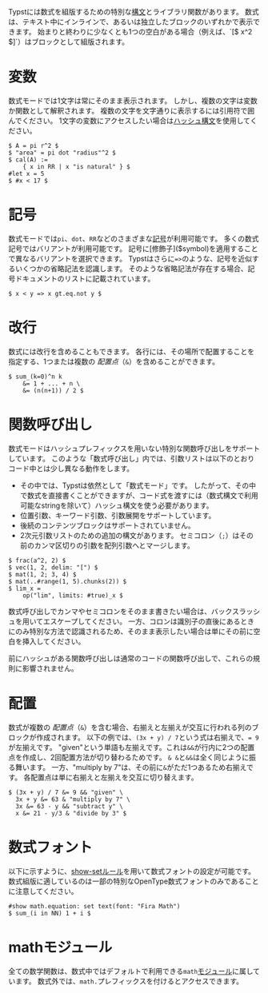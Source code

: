 Typstには数式を組版するための特別な[構文]($syntax/#math)とライブラリ関数があります。
数式は、テキスト中にインラインで、あるいは独立したブロックのいずれかで表示できます。
始まりと終わりに少なくとも1つの空白がある場合（例えば、`[$ x^2 $]`）はブロックとして組版されます。

# 変数
数式モードでは1文字は常にそのまま表示されます。
しかし、複数の文字は変数か関数として解釈されます。
複数の文字を文字通りに表示するには引用符で囲んでください。
1文字の変数にアクセスしたい場合は[ハッシュ構文]($scripting/#expressions)を使用してください。

```example
$ A = pi r^2 $
$ "area" = pi dot "radius"^2 $
$ cal(A) :=
    { x in RR | x "is natural" } $
#let x = 5
$ #x < 17 $
```

# 記号
数式モードでは`pi`、`dot`、`RR`などのさまざまな[記号]($category/symbols/sym)が利用可能です。
多くの数式記号ではバリアントが利用可能です。
記号に[修飾子]($symbol)を適用することで異なるバリアントを選択できます。
Typstはさらに`=>`のような、記号を近似するいくつかの省略記法を認識します。
そのような省略記法が存在する場合、記号ドキュメントのリストに記載されています。

```example
$ x < y => x gt.eq.not y $
```

# 改行
数式には改行を含めることもできます。
各行には、その場所で配置することを指定する、1つまたは複数の _配置点_（`&`）を含めることができます。

```example
$ sum_(k=0)^n k
    &= 1 + ... + n \
    &= (n(n+1)) / 2 $
```

# 関数呼び出し
数式モードはハッシュプレフィックスを用いない特別な関数呼び出しをサポートしています。
このような「数式呼び出し」内では、引数リストは以下のとおりコード中とは少し異なる動作をします。

- その中では、Typstは依然として「数式モード」です。
したがって、その中で数式を直接書くことができますが、コード式を渡すには（数式構文で利用可能なstringを除いて）ハッシュ構文を使う必要があります。
- 位置引数、キーワード引数、引数展開をサポートしています。
- 後続のコンテンツブロックはサポートされていません。
- 2次元引数リストのための追加の構文があります。
セミコロン（`;`）はその前のカンマ区切りの引数を配列引数へとマージします。

```example
$ frac(a^2, 2) $
$ vec(1, 2, delim: "[") $
$ mat(1, 2; 3, 4) $
$ mat(..#range(1, 5).chunks(2)) $
$ lim_x =
    op("lim", limits: #true)_x $
```

数式呼び出しでカンマやセミコロンをそのまま書きたい場合は、バックスラッシュを用いてエスケープしてください。
一方、コロンは識別子の直後にあるときにのみ特別な方法で認識されるため、そのまま表示したい場合は単にその前に空白を挿入してください。

前にハッシュがある関数呼び出しは通常のコードの関数呼び出しで、これらの規則に影響されません。

# 配置
数式が複数の _配置点_（`&`）を含む場合、右揃えと左揃えが交互に行われる列のブロックが作成されます。
以下の例では、`(3x + y) / 7`という式は右揃えで、`= 9`が左揃えです。
"given"という単語も左揃えです。これは`&&`が行内に2つの配置点を作成し、2回配置方法が切り替わるためです。
`& &`と`&&`は全く同じように振る舞います。
一方、"multiply by 7"は、その前に`&`がただ1つあるため右揃えです。
各配置点は単に右揃えと左揃えを交互に切り替えます。

```example
$ (3x + y) / 7 &= 9 && "given" \
  3x + y &= 63 & "multiply by 7" \
  3x &= 63 - y && "subtract y" \
  x &= 21 - y/3 & "divide by 3" $
```

# 数式フォント
以下に示すように、[show-setルール]($styling/#show-rules)を用いて数式フォントの設定が可能です。
数式組版に適しているのは一部の特別なOpenType数式フォントのみであることに注意してください。

```example
#show math.equation: set text(font: "Fira Math")
$ sum_(i in NN) 1 + i $
```

# mathモジュール
全ての数学関数は、数式中ではデフォルトで利用できる`math`[モジュール]($scripting/#modules)に属しています。
数式外では、`math.`プレフィックスを付けるとアクセスできます。
